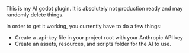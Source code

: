 This is my AI godot plugin. It is absolutely not production ready and may randomly delete things.

In order to get it working, you currently have to do a few things:

- Create a .api-key file in your project root with your Anthropic API key
- Create an assets, resources, and scripts folder for the AI to use.
